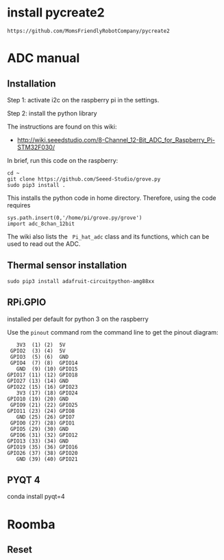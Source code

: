 # install pycreate2


```https://github.com/MomsFriendlyRobotCompany/pycreate2```

# ADC manual

## Installation

Step 1: activate i2c on the raspberry pi in the settings.

Step 2: install the python library

The instructions are found on this wiki:

+ http://wiki.seeedstudio.com/8-Channel_12-Bit_ADC_for_Raspberry_Pi-STM32F030/

In brief, run this code on the raspberry:

````
cd ~
git clone https://github.com/Seeed-Studio/grove.py
sudo pip3 install .
````

This installs the python code in home directory. Therefore, using the code requires

```
sys.path.insert(0,'/home/pi/grove.py/grove')
import adc_8chan_12bit
```

The wiki also lists the `` Pi_hat_adc`` class and its functions, which can be used to read out the ADC.

## Thermal sensor installation

```sudo pip3 install adafruit-circuitpython-amg88xx```

## RPi.GPIO

installed per default for python 3 on the raspberry

Use the ```pinout``` command rom the command line to get the pinout diagram:

```
   3V3  (1) (2)  5V    
 GPIO2  (3) (4)  5V    
 GPIO3  (5) (6)  GND   
 GPIO4  (7) (8)  GPIO14
   GND  (9) (10) GPIO15
GPIO17 (11) (12) GPIO18
GPIO27 (13) (14) GND   
GPIO22 (15) (16) GPIO23
   3V3 (17) (18) GPIO24
GPIO10 (19) (20) GND   
 GPIO9 (21) (22) GPIO25
GPIO11 (23) (24) GPIO8 
   GND (25) (26) GPIO7 
 GPIO0 (27) (28) GPIO1 
 GPIO5 (29) (30) GND   
 GPIO6 (31) (32) GPIO12
GPIO13 (33) (34) GND   
GPIO19 (35) (36) GPIO16
GPIO26 (37) (38) GPIO20
   GND (39) (40) GPIO21
```



## PYQT 4

conda install pyqt=4

# Roomba

## Reset
